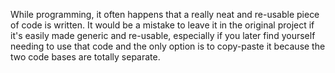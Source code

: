 While programming, it often happens that a really neat and re-usable piece of code is written.  It would be a mistake to leave it in the original project if it's easily made generic and re-usable, especially if you later find yourself needing to use that code and the only option is to copy-paste it because the two code bases are totally separate.